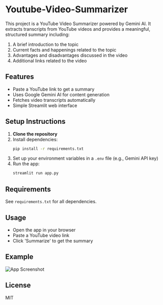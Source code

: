 # Youtube-Video-Summarizer

This project is a YouTube Video Summarizer powered by Gemini AI. It extracts transcripts from YouTube videos and provides a meaningful, structured summary including:

1. A brief introduction to the topic
2. Current facts and happenings related to the topic
3. Advantages and disadvantages discussed in the video
4. Additional links related to the video

## Features
- Paste a YouTube link to get a summary
- Uses Google Gemini AI for content generation
- Fetches video transcripts automatically
- Simple Streamlit web interface

## Setup Instructions

1. **Clone the repository**
2. Install dependencies:
   ```bash
   pip install -r requirements.txt
   ```
3. Set up your environment variables in a `.env` file (e.g., Gemini API key)
4. Run the app:
   ```bash
   streamlit run app.py
   ```

## Requirements
See `requirements.txt` for all dependencies.

## Usage
- Open the app in your browser
- Paste a YouTube video link
- Click 'Summarize' to get the summary

## Example
![App Screenshot](http://img.youtube.com/vi/VIDEO_ID/0.jpg)

## License
MIT
